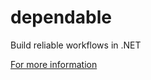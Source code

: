 dependable
==========

Build reliable workflows in .NET

[For more information](http://dependableproject.github.io/dependable/)